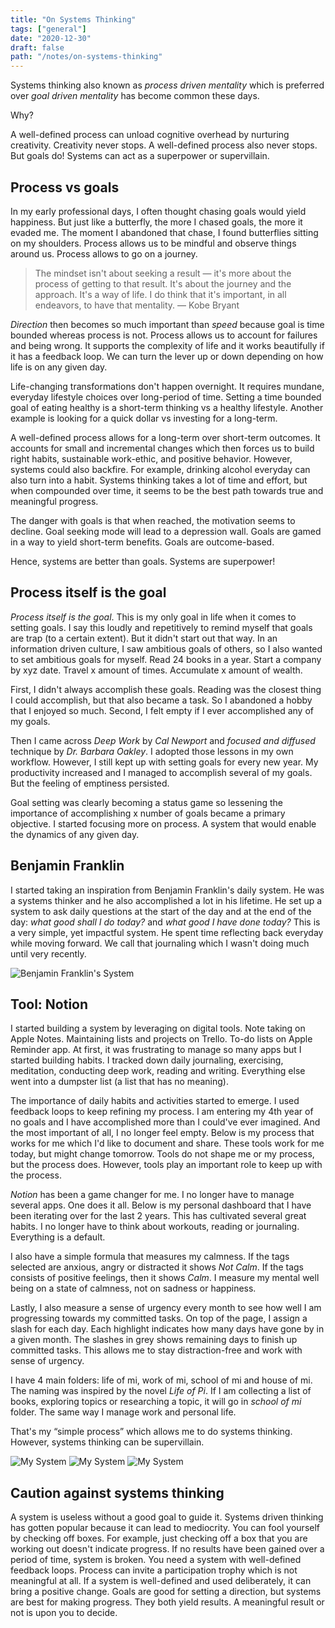 ```yaml
---
title: "On Systems Thinking"
tags: ["general"]
date: "2020-12-30"
draft: false
path: "/notes/on-systems-thinking"
---
```

Systems thinking also known as _process driven mentality_ which is preferred over _goal driven mentality_ has become common these days.

Why?

A well-defined process can unload cognitive overhead by nurturing creativity. Creativity never stops. A well-defined process also never stops. But goals do! Systems can act as a superpower or supervillain.

## Process vs goals
In my early professional days, I often thought chasing goals would yield happiness. But just like a butterfly, the more I chased goals, the more it evaded me. The moment I abandoned that chase, I found butterflies sitting on my shoulders. Process allows us to be mindful and observe things around us. Process allows to go on a journey.

> The mindset isn't about seeking a result — it's more about the process of getting to that result. It's about the journey and the approach. It's a way of life. I do think that it's important, in all endeavors, to have that mentality. — Kobe Bryant

_Direction_ then becomes so much important than _speed_ because goal is time bounded whereas process is not. Process allows us to account for failures and being wrong. It supports the complexity of life and it works beautifully if it has a feedback loop. We can turn the lever up or down depending on how life is on any given day.

Life-changing transformations don't happen overnight. It requires mundane, everyday lifestyle choices over long-period of time. Setting a time bounded goal of eating healthy is a short-term thinking vs a healthy lifestyle. Another example is looking for a quick dollar vs investing for a long-term.

A well-defined process allows for a long-term over short-term outcomes. It accounts for small and incremental changes which then forces us to build right habits, sustainable work-ethic, and positive behavior. However, systems could also backfire. For example, drinking alcohol everyday can also turn into a habit. Systems thinking takes a lot of time and effort, but when compounded over time, it seems to be the best path towards true and meaningful progress.

The danger with goals is that when reached, the motivation seems to decline. Goal seeking mode will lead to a depression wall. Goals are gamed in a way to yield short-term benefits. Goals are outcome-based.

Hence, systems are better than goals. Systems are superpower!

## Process itself is the goal

_Process itself is the goal_. This is my only goal in life when it comes to setting goals. I say this loudly and repetitively to remind myself that goals are trap (to a certain extent). But it didn't start out that way. In an information driven culture, I saw ambitious goals of others, so I also wanted to set ambitious goals for myself. Read 24 books in a year. Start a company by xyz date. Travel x amount of times. Accumulate x amount of wealth.

First, I didn't always accomplish these goals. Reading was the closest thing I could accomplish, but that also became a task. So I abandoned a hobby that I enjoyed so much. Second, I felt empty if I ever accomplished any of my goals.

Then I came across _Deep Work_ by _Cal Newport_ and _focused and diffused_ technique by _Dr. Barbara Oakley_. I adopted those lessons in my own workflow. However, I still kept up with setting goals for every new year. My productivity increased and I managed to accomplish several of my goals. But the feeling of emptiness persisted. 

Goal setting was clearly becoming a status game so lessening the importance of accomplishing x number of goals became a primary objective. I started focusing more on process. A system that would enable the dynamics of any given day.

## Benjamin Franklin
I started taking an inspiration from Benjamin Franklin's daily system. He was a systems thinker and he also accomplished a lot in his lifetime. He set up a system to ask daily questions at the start of the day and at the end of the day: _what good shall I do today?_ and _what good I have done today?_ This is a very simple, yet impactful system. He spent time reflecting back everyday while moving forward. We call that journaling which I wasn't doing much until very recently.

<img src="../../images/benjamin_franklin_schedule.png" alt="Benjamin Franklin's System"/>
<br>

## Tool: Notion
I started building a system by leveraging on digital tools. Note taking on Apple Notes. Maintaining lists and projects on Trello. To-do lists on Apple Reminder app. At first, it was frustrating to manage so many apps but I started building habits. I tracked down daily journaling, exercising, meditation, conducting deep work, reading and writing. Everything else went into a dumpster list (a list that has no meaning). 

The importance of daily habits and activities started to emerge. I used feedback loops to keep refining my process. I am entering my 4th year of no goals and I have accomplished more than I could've ever imagined. And the most important of all, I no longer feel empty. Below is my process that works for me which I'd like to document and share. These tools work for me today, but might change tomorrow. Tools do not shape me or my process, but the process does. However, tools play an important role to keep up with the process.

_Notion_ has been a game changer for me. I no longer have to manage several apps. One does it all. Below is my personal dashboard that I have been iterating over for the last 2 years. This has cultivated several great habits. I no longer have to think about workouts, reading or journaling. Everything is a default. 

I also have a simple formula that measures my calmness. If the tags selected are anxious, angry or distracted it shows _Not Calm_. If the tags consists of positive feelings, then it shows _Calm_. I measure my mental well being on a state of calmness, not on sadness or happiness. 

Lastly, I also measure a sense of urgency every month to see how well I am progressing towards my committed tasks. On top of the page, I assign a slash for each day. Each highlight indicates how many days have gone by in a given month. The slashes in grey shows remaining days to finish up committed tasks. This allows me to stay distraction-free and work with sense of urgency.

I have 4 main folders: life of mi, work of mi, school of mi and house of mi. The naming was inspired by the novel _Life of Pi_. If I am collecting a list of books, exploring topics or researching a topic, it will go in _school of mi_ folder. The same way I manage work and personal life.

That's my “simple process” which allows me to do systems thinking. However, systems thinking can be supervillain.

<img src="../../images/notion_1.png" alt="My System"/>
<img src="../../images/notion_2.png" alt="My System"/>
<img src="../../images/notion_3.png" alt="My System"/>
<br>

## Caution against systems thinking
A system is useless without a good goal to guide it. Systems driven thinking has gotten popular because it can lead to mediocrity. You can fool yourself by checking off boxes. For example, just checking off a box that you are working out doesn't indicate progress. If no results have been gained over a period of time, system is broken. You need a system with well-defined feedback loops. Process can invite a participation trophy which is not meaningful at all. If a system is well-defined and used deliberately, it can bring a positive change. Goals are good for setting a direction, but systems are best for making progress. They both yield results. A meaningful result or not is upon you to decide.